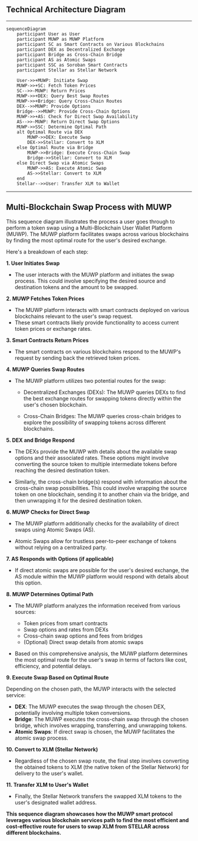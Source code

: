 ## **Technical Architecture Diagram** 


***

```mermaid
sequenceDiagram
    participant User as User
    participant MUWP as MUWP Platform
    participant SC as Smart Contracts on Various Blockchains
    participant DEX as Decentralized Exchange
    participant Bridge as Cross-Chain Bridge
    participant AS as Atomic Swaps
    participant SSC as Soroban Smart Contracts
    participant Stellar as Stellar Network

    User->>+MUWP: Initiate Swap
    MUWP->>+SC: Fetch Token Prices
    SC-->>-MUWP: Return Prices
    MUWP->>+DEX: Query Best Swap Routes
    MUWP->>+Bridge: Query Cross-Chain Routes
    DEX-->>MUWP: Provide Options
    Bridge-->>MUWP: Provide Cross-Chain Options
    MUWP->>+AS: Check for Direct Swap Availability
    AS-->>-MUWP: Return Direct Swap Options
    MUWP->>SSC: Determine Optimal Path
    alt Optimal Route via DEX
        MUWP->>DEX: Execute Swap
        DEX->>Stellar: Convert to XLM
    else Optimal Route via Bridge
        MUWP->>Bridge: Execute Cross-Chain Swap
        Bridge->>Stellar: Convert to XLM
    else Direct Swap via Atomic Swaps
        MUWP->>AS: Execute Atomic Swap
        AS->>Stellar: Convert to XLM
    end
    Stellar-->>User: Transfer XLM to Wallet
```

***

##  Multi-Blockchain Swap Process with MUWP

This sequence diagram illustrates the process a user goes through to perform a token swap using a Multi-Blockchain User Wallet Platform (MUWP). The MUWP platform facilitates swaps across various blockchains by finding the most optimal route for the user's desired exchange.

Here's a breakdown of each step:

**1. User Initiates Swap**

* The user interacts with the MUWP platform and initiates the swap process. This could involve specifying the desired source and destination tokens and the amount to be swapped.

**2. MUWP Fetches Token Prices**

* The MUWP platform interacts with smart contracts deployed on various blockchains relevant to the user's swap request.
* These smart contracts likely provide functionality to access current token prices or exchange rates.

**3. Smart Contracts Return Prices**

* The smart contracts on various blockchains respond to the MUWP's request by sending back the retrieved token prices.

**4. MUWP Queries Swap Routes**

* The MUWP platform utilizes two potential routes for the swap:

    * Decentralized Exchanges (DEXs): The MUWP queries DEXs to find the best exchange routes for swapping tokens directly within the user's chosen blockchain.

    * Cross-Chain Bridges: The MUWP queries cross-chain bridges to explore the possibility of swapping tokens across different blockchains.

**5. DEX and Bridge Respond**

* The DEXs provide the MUWP with details about the available swap options and their associated rates. These options might involve converting the source token to multiple intermediate tokens before reaching the desired destination token.

* Similarly, the cross-chain bridge(s) respond with information about the cross-chain swap possibilities. This could involve wrapping the source token on one blockchain, sending it to another chain via the bridge, and then unwrapping it for the desired destination token.

**6. MUWP Checks for Direct Swap**

* The MUWP platform additionally checks for the availability of direct swaps using Atomic Swaps (AS).

* Atomic Swaps allow for trustless peer-to-peer exchange of tokens without relying on a centralized party.

**7. AS Responds with Options (if applicable)**

* If direct atomic swaps are possible for the user's desired exchange, the AS module within the MUWP platform would respond with details about this option.

**8. MUWP Determines Optimal Path**

* The MUWP platform analyzes the information received from various sources:

    * Token prices from smart contracts
    * Swap options and rates from DEXs
    * Cross-chain swap options and fees from bridges
    * (Optional) Direct swap details from atomic swaps

* Based on this comprehensive analysis, the MUWP platform determines the most optimal route for the user's swap in terms of factors like cost, efficiency, and potential delays.

**9. Execute Swap Based on Optimal Route**

Depending on the chosen path, the MUWP interacts with the selected service:

* **DEX**: The MUWP executes the swap through the chosen DEX, potentially involving multiple token conversions. 
* **Bridge**: The MUWP executes the cross-chain swap through the chosen bridge, which involves wrapping, transferring, and unwrapping tokens.
* **Atomic Swaps**: If direct swap is chosen, the MUWP facilitates the atomic swap process.

**10. Convert to XLM (Stellar Network)**

* Regardless of the chosen swap route, the final step involves converting the obtained tokens to XLM (the native token of the Stellar Network) for delivery to the user's wallet.

**11. Transfer XLM to User's Wallet**

* Finally, the Stellar Network transfers the swapped XLM tokens to the user's designated wallet address. 

**This sequence diagram showcases how the MUWP smart protocol leverages various blockchain services path to find the most efficient and cost-effective route for users to swap XLM from STELLAR across different blockchains.**
